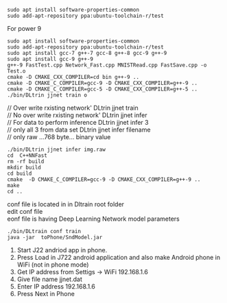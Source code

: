 



    sudo apt install software-properties-common
    sudo add-apt-repository ppa:ubuntu-toolchain-r/test

  For power 9

    sudo apt install software-properties-common
    sudo add-apt-repository ppa:ubuntu-toolchain-r/test
    sudo apt install gcc-7 g++-7 gcc-8 g++-8 gcc-9 g++-9
    sudo apt install gcc-9 g++-9
    g++-9 FastTest.cpp Network_Fast.cpp MNISTRead.cpp FastSave.cpp -o Test.o
    cmake -D CMAKE_CXX_COMPILER=cd bin g++-9 ..
    cmake -D CMAKE_C_COMPILER=gcc-9 -D CMAKE_CXX_COMPILER=g++-9 ..
    cmake -D CMAKE_C_COMPILER=gcc-5 -D CMAKE_CXX_COMPILER=g++-5 ..
    ./bin/DLtrin jjnet train o

// Over write rxisting network' DLtrin jjnet train  <br>
// No over write rxisting network' DLtrin jjnet infer   <br>
// For data  to perform inference DLtrin jjnet infer 3   <br>
// only all 3 from data set DLtrin jjnet infer filename   <br>
// only raw ...768 byte... binary value   <br>

    ./bin/DLtrin jjnet infer img.raw
    cd  C++NNFast
    rm -rf build
    mkdir build
    cd build
    cmake  -D CMAKE_C_COMPILER=gcc-9 -D CMAKE_CXX_COMPILER=g++-9 ..
    make
    cd ..

conf file is located in in  Dltrain root folder <br>
edit conf file <br>
eonf file is having Deep Learning Network model parameters <br>


    ./bin/DLtrain conf train
    java -jar  toPhone/SndModel.jar

1. Start J22 andriod app in phone. 
2. Press Load in J722 android application and also make Android phone in WiFi (not in phone mode)  
3. Get IP address from Settigs -> WiFi 192.168.1.6
4. Give file name jjnet.dat
5. Enter IP address 192.168.1.6
6. Press Next in Phone
        
        
